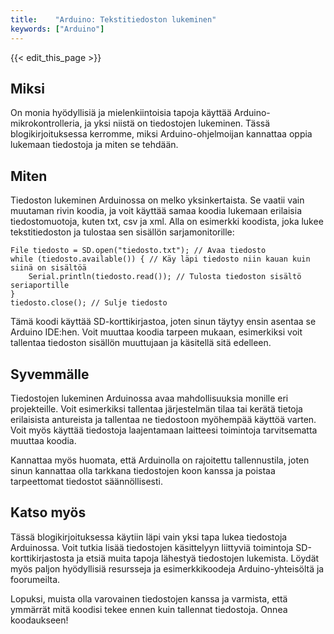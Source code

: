 ```yaml
---
title:    "Arduino: Tekstitiedoston lukeminen"
keywords: ["Arduino"]
---
```


{{< edit_this_page >}}

## Miksi

On monia hyödyllisiä ja mielenkiintoisia tapoja käyttää Arduino-mikrokontrolleria, ja yksi niistä on tiedostojen lukeminen. Tässä blogikirjoituksessa kerromme, miksi Arduino-ohjelmoijan kannattaa oppia lukemaan tiedostoja ja miten se tehdään.

## Miten

Tiedoston lukeminen Arduinossa on melko yksinkertaista. Se vaatii vain muutaman rivin koodia, ja voit käyttää samaa koodia lukemaan erilaisia tiedostomuotoja, kuten txt, csv ja xml. Alla on esimerkki koodista, joka lukee tekstitiedoston ja tulostaa sen sisällön sarjamonitorille:

```Arduino
File tiedosto = SD.open("tiedosto.txt"); // Avaa tiedosto
while (tiedosto.available()) { // Käy läpi tiedosto niin kauan kuin siinä on sisältöä
    Serial.println(tiedosto.read()); // Tulosta tiedoston sisältö seriaportille
}
tiedosto.close(); // Sulje tiedosto
```

Tämä koodi käyttää SD-korttikirjastoa, joten sinun täytyy ensin asentaa se Arduino IDE:hen. Voit muuttaa koodia tarpeen mukaan, esimerkiksi voit tallentaa tiedoston sisällön muuttujaan ja käsitellä sitä edelleen.

## Syvemmälle

Tiedostojen lukeminen Arduinossa avaa mahdollisuuksia monille eri projekteille. Voit esimerkiksi tallentaa järjestelmän tilaa tai kerätä tietoja erilaisista antureista ja tallentaa ne tiedostoon myöhempää käyttöä varten. Voit myös käyttää tiedostoja laajentamaan laitteesi toimintoja tarvitsematta muuttaa koodia.

Kannattaa myös huomata, että Arduinolla on rajoitettu tallennustila, joten sinun kannattaa olla tarkkana tiedostojen koon kanssa ja poistaa tarpeettomat tiedostot säännöllisesti.

## Katso myös

Tässä blogikirjoituksessa käytiin läpi vain yksi tapa lukea tiedostoja Arduinossa. Voit tutkia lisää tiedostojen käsittelyyn liittyviä toimintoja SD-korttikirjastosta ja etsiä muita tapoja lähestyä tiedostojen lukemista. Löydät myös paljon hyödyllisiä resursseja ja esimerkkikoodeja Arduino-yhteisöltä ja foorumeilta.

Lopuksi, muista olla varovainen tiedostojen kanssa ja varmista, että ymmärrät mitä koodisi tekee ennen kuin tallennat tiedostoja. Onnea koodaukseen!